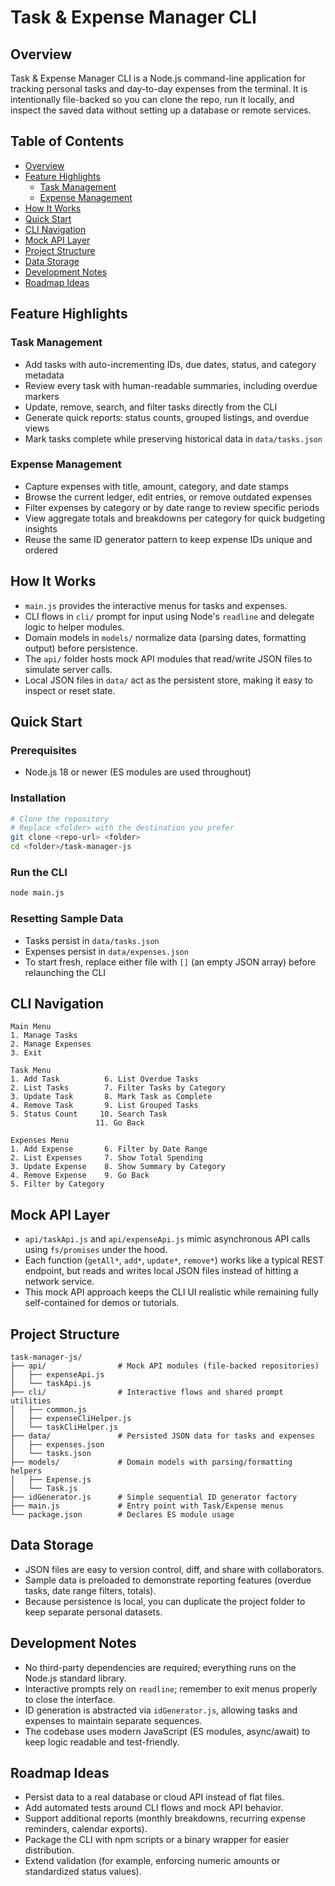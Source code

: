 # Task & Expense Manager CLI

## Overview
Task & Expense Manager CLI is a Node.js command-line application for tracking personal tasks and day-to-day expenses from the terminal. It is intentionally file-backed so you can clone the repo, run it locally, and inspect the saved data without setting up a database or remote services.

## Table of Contents
- [Overview](#overview)
- [Feature Highlights](#feature-highlights)
  - [Task Management](#task-management)
  - [Expense Management](#expense-management)
- [How It Works](#how-it-works)
- [Quick Start](#quick-start)
- [CLI Navigation](#cli-navigation)
- [Mock API Layer](#mock-api-layer)
- [Project Structure](#project-structure)
- [Data Storage](#data-storage)
- [Development Notes](#development-notes)
- [Roadmap Ideas](#roadmap-ideas)

## Feature Highlights

### Task Management
- Add tasks with auto-incrementing IDs, due dates, status, and category metadata
- Review every task with human-readable summaries, including overdue markers
- Update, remove, search, and filter tasks directly from the CLI
- Generate quick reports: status counts, grouped listings, and overdue views
- Mark tasks complete while preserving historical data in `data/tasks.json`

### Expense Management
- Capture expenses with title, amount, category, and date stamps
- Browse the current ledger, edit entries, or remove outdated expenses
- Filter expenses by category or by date range to review specific periods
- View aggregate totals and breakdowns per category for quick budgeting insights
- Reuse the same ID generator pattern to keep expense IDs unique and ordered

## How It Works
- `main.js` provides the interactive menus for tasks and expenses.
- CLI flows in `cli/` prompt for input using Node's `readline` and delegate logic to helper modules.
- Domain models in `models/` normalize data (parsing dates, formatting output) before persistence.
- The `api/` folder hosts mock API modules that read/write JSON files to simulate server calls.
- Local JSON files in `data/` act as the persistent store, making it easy to inspect or reset state.

## Quick Start

### Prerequisites
- Node.js 18 or newer (ES modules are used throughout)

### Installation
```bash
# Clone the repository
# Replace <folder> with the destination you prefer
git clone <repo-url> <folder>
cd <folder>/task-manager-js
```

### Run the CLI
```bash
node main.js
```

### Resetting Sample Data
- Tasks persist in `data/tasks.json`
- Expenses persist in `data/expenses.json`
- To start fresh, replace either file with `[]` (an empty JSON array) before relaunching the CLI

## CLI Navigation
```
Main Menu
1. Manage Tasks
2. Manage Expenses
3. Exit

Task Menu
1. Add Task          6. List Overdue Tasks
2. List Tasks        7. Filter Tasks by Category
3. Update Task       8. Mark Task as Complete
4. Remove Task       9. List Grouped Tasks
5. Status Count     10. Search Task
                   11. Go Back

Expenses Menu
1. Add Expense       6. Filter by Date Range
2. List Expenses     7. Show Total Spending
3. Update Expense    8. Show Summary by Category
4. Remove Expense    9. Go Back
5. Filter by Category
```

## Mock API Layer
- `api/taskApi.js` and `api/expenseApi.js` mimic asynchronous API calls using `fs/promises` under the hood.
- Each function (`getAll*`, `add*`, `update*`, `remove*`) works like a typical REST endpoint, but reads and writes local JSON files instead of hitting a network service.
- This mock API approach keeps the CLI UI realistic while remaining fully self-contained for demos or tutorials.

## Project Structure
```
task-manager-js/
├── api/                # Mock API modules (file-backed repositories)
│   ├── expenseApi.js
│   └── taskApi.js
├── cli/                # Interactive flows and shared prompt utilities
│   ├── common.js
│   ├── expenseCliHelper.js
│   └── taskCliHelper.js
├── data/               # Persisted JSON data for tasks and expenses
│   ├── expenses.json
│   └── tasks.json
├── models/             # Domain models with parsing/formatting helpers
│   ├── Expense.js
│   └── Task.js
├── idGenerator.js      # Simple sequential ID generator factory
├── main.js             # Entry point with Task/Expense menus
└── package.json        # Declares ES module usage
```

## Data Storage
- JSON files are easy to version control, diff, and share with collaborators.
- Sample data is preloaded to demonstrate reporting features (overdue tasks, date range filters, totals).
- Because persistence is local, you can duplicate the project folder to keep separate personal datasets.

## Development Notes
- No third-party dependencies are required; everything runs on the Node.js standard library.
- Interactive prompts rely on `readline`; remember to exit menus properly to close the interface.
- ID generation is abstracted via `idGenerator.js`, allowing tasks and expenses to maintain separate sequences.
- The codebase uses modern JavaScript (ES modules, async/await) to keep logic readable and test-friendly.

## Roadmap Ideas
- Persist data to a real database or cloud API instead of flat files.
- Add automated tests around CLI flows and mock API behavior.
- Support additional reports (monthly breakdowns, recurring expense reminders, calendar exports).
- Package the CLI with npm scripts or a binary wrapper for easier distribution.
- Extend validation (for example, enforcing numeric amounts or standardized status values).
